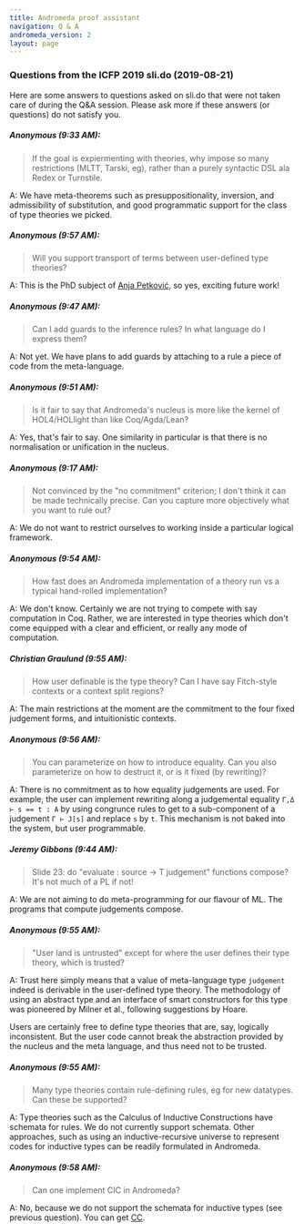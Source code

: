 ```yaml
---
title: Andromeda proof assistant
navigation: Q & A
andromeda_version: 2
layout: page
---
```


### Questions from the ICFP 2019 sli.do (2019-08-21)

Here are some answers to questions asked on sli.do that were not taken care of
during the Q&A session. Please ask more if these answers (or questions) do not
satisfy you.

##### Anonymous (9:33 AM):

> If the goal is expiermenting with theories, why impose so many restrictions (MLTT, Tarski, eg), rather than a purely syntactic DSL ala Redex or Turnstile.

A: We have meta-theorems such as presuppositionality, inversion, and
admissibility of substitution, and good programmatic support for the class of
type theories we picked.

##### Anonymous (9:57 AM):

> Will you support transport of terms between user-defined type theories?

A: This is the PhD subject of [Anja Petković](https://anjapetkovic.com), so yes,
exciting future work!

##### Anonymous (9:47 AM):

> Can I add guards to the inference rules? In what language do I express them?

A: Not yet. We have plans to add guards by attaching to a rule a piece of code
from the meta-language.

##### Anonymous (9:51 AM):

> Is it fair to say that Andromeda's nucleus is more like the kernel of HOL4/HOLlight than like Coq/Agda/Lean?

A: Yes, that's fair to say. One similarity in particular is that there is no
normalisation or unification in the nucleus.

##### Anonymous (9:17 AM):

> Not convinced by the "no commitment" criterion; I don't think it can be made technically precise. Can you capture more objectively what you want to rule out?

A: We do not want to restrict ourselves to working inside a particular logical
framework.

##### Anonymous (9:54 AM):

> How fast does an Andromeda implementation of a theory run vs a typical hand-rolled implementation?

A: We don't know. Certainly we are not trying to compete with say computation
in Coq. Rather, we are interested in type theories which don't come equipped
with a clear and efficient, or really any mode of computation.


##### Christian Graulund (9:55 AM):

> How user definable is the type theory? Can I have say Fitch-style contexts or a context split regions?

A: The main restrictions at the moment are the commitment to the four fixed
judgement forms, and intuitionistic contexts.

##### Anonymous (9:56 AM):

> You can parameterize on how to introduce equality. Can you also parameterize on how to destruct it, or is it fixed (by rewriting)?

A: There is no commitment as to how equality judgements are used. For example,
the user can implement rewriting along a judgemental equality `Γ,Δ ⊢ s == t : A` by using
congrunce rules to get to a sub-component of a judgement `Γ ⊢ J[s]` and replace
`s` by `t`. This mechanism is not baked into the system, but user programmable.


##### Jeremy Gibbons (9:44 AM):

> Slide 23: do "evaluate : source -> T judgement" functions compose? It's not much of a PL if not!

A: We are not aiming to do meta-programming for our flavour of ML. The
programs that compute judgements compose.

##### Anonymous (9:55 AM):

> "User land is untrusted" except for where the user defines their type theory, which is trusted?

A: Trust here simply means that a value of meta-language type `judgement`
indeed is derivable in the user-defined type theory. The methodology of using
an abstract type and an interface of smart constructors for this type was
pioneered by Milner et al., following suggestions by Hoare.

Users are certainly free to define type theories that are, say, logically
inconsistent. But the user code cannot break the abstraction provided by the
nucleus and the meta language, and thus need not to be trusted.

##### Anonymous (9:55 AM):

> Many type theories contain rule-defining rules, eg for new datatypes. Can these be supported?

A: Type theories such as the Calculus of Inductive Constructions have schemata
for rules. We do not currently support schemata. Other approaches, such as
using an inductive-recursive universe to represent codes for inductive types
can be readily formulated in Andromeda.

##### Anonymous (9:58 AM):

> Can one implement CIC in Andromeda?

A: No, because we do not support the schemata for inductive types (see previous
question). You can get [CC](https://github.com/Andromedans/andromeda/blob/master/theories/calculus_of_constructions.m31).
